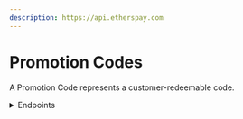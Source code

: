 ```yaml
---
description: https://api.etherspay.com
---
```


# Promotion Codes

A Promotion Code represents a customer-redeemable code.

<details>

<summary>Endpoints</summary>

<mark style="color:green;">**POST**</mark>       _/v1/promotion\_codes_

<mark style="color:orange;">**UPDATE**</mark>  _/v1/promotion\_codes/:id_

<mark style="color:blue;">**GET**</mark> **/v1/promotion\_codes/:id**

<mark style="color:blue;">**GET**</mark> /v1/promotion\_codes

</details>

